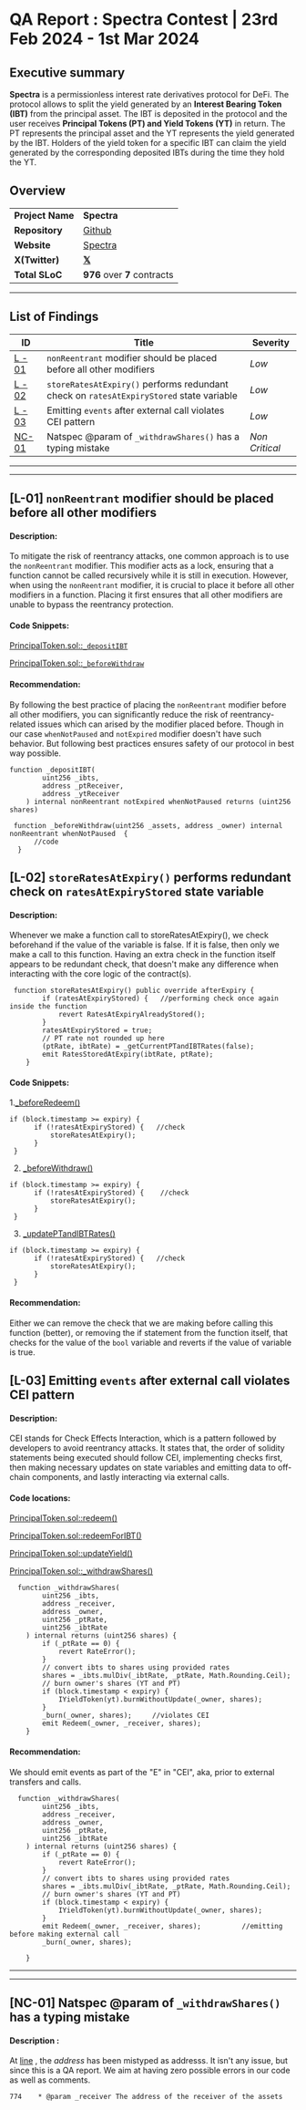 
# QA Report : Spectra Contest | 23rd Feb 2024 - 1st Mar 2024

## Executive summary
**Spectra** is a permissionless interest rate derivatives protocol for DeFi. The protocol allows to split the yield generated by an **Interest Bearing Token** **(IBT)** from the principal asset. The IBT is deposited in the protocol and the user receives **Principal Tokens (PT) and Yield Tokens (YT)** in return. The PT represents the principal asset and the YT represents the yield generated by the IBT. Holders of the yield token for a specific IBT can claim the yield generated by the corresponding deposited IBTs during the time they hold the YT.

## Overview

|                           |                                                      |
| ------------------------ | ---------------------------------------------------- |
| **Project Name**          | **Spectra**                                                 |
| **Repository**   			| [Github](https://github.com/code-423n4/2024-02-spectra/tree/main) |
| **Website**      | [Spectra](https://www.spectra.finance/)                       |
| **X(Twitter)**   | [**𝕏**](https://twitter.com/spectra_finance)             |
| **Total SLoC**  | **976** over **7** contracts                               |

---

## List of Findings
| ID              | Title                                                                                                | Severity       |
| --------------- | ---------------------------------------------------------------------------------------------------- | -------------- |
| [L - 01](#l-01-nonreentrant-modifier-should-be-placed-before-all-other-modifiers) | `nonReentrant` modifier should be placed before all other modifiers                              | _Low_          |
| [L - 02](#l-02-storeratesatexpiry-performs-redundant-check-on-ratesatexpirystored-state-variable) |`storeRatesAtExpiry()` performs redundant check on `ratesAtExpiryStored` state variable                           | _Low_          |
| [L - 03](#l-03-emitting-events-after-external-call-violates-cei-pattern) |Emitting `events` after external call violates CEI pattern                | _Low_          |
| [NC-01](#nc-01-natspec-param-of-_withdrawshares-has-a-typing-mistake) | Natspec @param of `_withdrawShares()` has a typing mistake                  | _Non Critical_ |

---
---

## [L-01] `nonReentrant` modifier should be placed before all other modifiers

#### Description: 

To mitigate the risk of reentrancy attacks, one common approach is to use the `nonReentrant` modifier. This modifier acts as a lock, ensuring that a function cannot be called recursively while it is still in execution. 
However, when using the `nonReentrant` modifier, it is crucial to place it before all other modifiers in a function. Placing it first ensures that all other modifiers are unable to bypass the reentrancy protection.

#### Code Snippets: 

[PrincipalToken.sol::`_depositIBT`](https://github.com/code-423n4/2024-02-spectra/blob/main/src/tokens/PrincipalToken.sol#L750-L769)

[PrincipalToken.sol::`_beforeWithdraw`](https://github.com/code-423n4/2024-02-spectra/blob/main/src/tokens/PrincipalToken.sol#L828-L842)

#### Recommendation: 
By following the best practice of placing the `nonReentrant` modifier before all other modifiers, you can significantly reduce the risk of reentrancy-related issues which can arised by the modifier placed before. Though in our case `whenNotPaused` and `notExpired` modifier doesn't have such behavior. But following best practices ensures safety of our protocol in best way possible.

```solidity
function _depositIBT(
        uint256 _ibts,
        address _ptReceiver,
        address _ytReceiver
    ) internal nonReentrant notExpired whenNotPaused returns (uint256 shares)  
```

```solidity
 function _beforeWithdraw(uint256 _assets, address _owner) internal nonReentrant whenNotPaused  {
	  //code
  }
```
##
## [L-02] `storeRatesAtExpiry()` performs redundant check on `ratesAtExpiryStored` state variable

#### Description: 
Whenever we make a function call to storeRatesAtExpiry(), we check beforehand if the value of the variable is false. If it is false, then only we make a call to this function. Having an extra check in the function itself appears to be redundant check, that doesn't make any difference when interacting with the core logic of the contract(s).

```solidity
 function storeRatesAtExpiry() public override afterExpiry {
        if (ratesAtExpiryStored) {   //performing check once again inside the function
            revert RatesAtExpiryAlreadyStored();
        }
        ratesAtExpiryStored = true;
        // PT rate not rounded up here
        (ptRate, ibtRate) = _getCurrentPTandIBTRates(false);
        emit RatesStoredAtExpiry(ibtRate, ptRate);
    }
```

#### Code Snippets: 

1.[_beforeRedeem()](https://github.com/code-423n4/2024-02-spectra/blob/main/src/tokens/PrincipalToken.sol#L805-L821)
```solidity
if (block.timestamp >= expiry) {
      if (!ratesAtExpiryStored) {   //check
          storeRatesAtExpiry();
      }
 }
```
2. [_beforeWithdraw()](https://github.com/code-423n4/2024-02-spectra/blob/main/src/tokens/PrincipalToken.sol#L828-L842) 

```solidity
if (block.timestamp >= expiry) {
      if (!ratesAtExpiryStored) {    //check
          storeRatesAtExpiry();
      }
 }
```
3. [_updatePTandIBTRates()](https://github.com/code-423n4/2024-02-spectra/blob/main/src/tokens/PrincipalToken.sol#L879-L894) 

```solidity
if (block.timestamp >= expiry) {
      if (!ratesAtExpiryStored) {   //check
          storeRatesAtExpiry();
      }
 }
```

#### Recommendation: 
Either we can remove the check that we are making before calling this function (better), or removing the if statement from the function itself, that checks for the value of the `bool` variable and reverts if the value of variable is true.


##
## [L-03] Emitting `events` after external call violates CEI pattern

#### Description: 
CEI stands for Check Effects Interaction, which is a pattern followed by developers to avoid reentrancy attacks. It states that, the order of solidity statements being executed should follow CEI, implementing checks first, then making necessary updates on state variables and emitting data to off-chain components, and lastly interacting via external calls. 

#### Code locations:

[PrincipalToken.sol::redeem()](https://github.com/code-423n4/2024-02-spectra/blob/main/src/tokens/PrincipalToken.sol#L229-L237)

[PrincipalToken.sol::redeemForIBT()](https://github.com/code-423n4/2024-02-spectra/blob/main/src/tokens/PrincipalToken.sol#L253-L262)

[PrincipalToken.sol::updateYield()](https://github.com/code-423n4/2024-02-spectra/blob/main/src/tokens/PrincipalToken.sol#L340-L366)

[PrincipalToken.sol::_withdrawShares()](https://github.com/code-423n4/2024-02-spectra/blob/main/src/tokens/PrincipalToken.sol#L780-L798)

```solidity
  function _withdrawShares(
        uint256 _ibts,
        address _receiver,
        address _owner,
        uint256 _ptRate,
        uint256 _ibtRate
    ) internal returns (uint256 shares) {
        if (_ptRate == 0) {
            revert RateError();
        }
        // convert ibts to shares using provided rates
        shares = _ibts.mulDiv(_ibtRate, _ptRate, Math.Rounding.Ceil);
        // burn owner's shares (YT and PT)
        if (block.timestamp < expiry) {
            IYieldToken(yt).burnWithoutUpdate(_owner, shares);
        }
        _burn(_owner, shares);     //violates CEI
        emit Redeem(_owner, _receiver, shares);
    }
```

#### Recommendation: 
We should emit events as part of the "E" in "CEI", aka, prior to external transfers and calls. 

```solidity
  function _withdrawShares(
        uint256 _ibts,
        address _receiver,
        address _owner,
        uint256 _ptRate,
        uint256 _ibtRate
    ) internal returns (uint256 shares) {
        if (_ptRate == 0) {
            revert RateError();
        }
        // convert ibts to shares using provided rates
        shares = _ibts.mulDiv(_ibtRate, _ptRate, Math.Rounding.Ceil);
        // burn owner's shares (YT and PT)
        if (block.timestamp < expiry) {
            IYieldToken(yt).burnWithoutUpdate(_owner, shares);
        }
        emit Redeem(_owner, _receiver, shares);          //emitting before making external call
        _burn(_owner, shares);
        
    }
```
***
---

## [NC-01] Natspec @param of `_withdrawShares()` has a typing mistake
#### Description :
At [line](https://github.com/code-423n4/2024-02-spectra/blob/main/src/tokens/PrincipalToken.sol#L774) , the _address_ has been mistyped as addresss. It isn't any issue, but since this is a QA report. We aim at having zero possible errors in our code as well as comments. 

```solidity
774    * @param _receiver The address of the receiver of the assets
```

##
 
